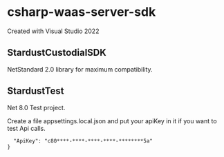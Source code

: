 # csharp-waas-server-sdk

Created with Visual Studio 2022

## StardustCustodialSDK

NetStandard 2.0 library for maximum compatibility.

## StardustTest

Net 8.0 Test project.

Create a file appsettings.local.json and put your apiKey in it if you want to test Api calls.

```{
  "ApiKey": "c80****-****-****-****-********5a"
}
```
